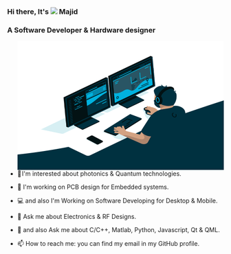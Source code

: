 ### Hi there, It's <img src="https://media.giphy.com/media/hvRJCLFzcasrR4ia7z/giphy.gif" width="25px"> Majid 

 
  
   
### A Software Developer & Hardware designer

<img align="right" alt="GIF" src="code.gif" width="480" height="300" />

 - 🔬 I'm interested about photonics & Quantum technologies.

 - 🔭 I'm working on PCB design for Embedded systems.
 
 - 💻 and also I'm Working on Software Developing for Desktop & Mobile.
 
 - 💬 Ask me about Electronics & RF Designs.
 
 - 💬 and also Ask me about C/C++, Matlab, Python, Javascript, Qt & QML.
 
 - 📫 How to reach me: you can find my email in my GitHub profile.

<!--
**AnotherMajid/AnotherMajid** is a ✨ _special_ ✨ repository because its `README.md` (this file) appears on your GitHub profile.

Here are some ideas to get you started:

- 🔭 I’m currently working on ...
- 🌱 I’m currently learning ...
- 👯 I’m looking to collaborate on ...
- 🤔 I’m looking for help with ...
- 💬 Ask me about ...
- 📫 How to reach me: ...
- 😄 Pronouns: ...
- ⚡ Fun fact: ...
-->
